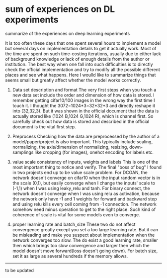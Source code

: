 # sum of experiences on DL experiments
summarize of the experiences on deep learning experiments

It is too often these days that one spent several hours to implement a model but several days on implementation details to get it actually work. Most of the time are spent on such time-costing iterations, usually due to either lack of background knowledge or lack of enough details from the author or institution. The best way when one fall into such difficulties is to directly check the official implementation and try to modify all the possible different places and see what happens. Here I woulld like to summarize things that seems small but greatly affect whether the model works correctly.

1. Data set description and format
  The very first steps when you touch a new data set include the order and dimension of how data is stored. I remember getting cifar10/100 images in the wrong way the first time I touch it. I thought the 3072=1024\*3=32\*32\*3 and directly reshape it into (32,32,3). But it was shown in the official document that the data is actually stored like (1024 B,1024 G,1024 R), which is channel first. So carefully check out how data is stored and described in the official document is the vital first step.
2. Preprocess
  Checking how the data are preprocessed by the author of a model/paper/project is also important. This typically include scaling, normalizing, the axis/dimension of normalizing, resizing, down-samplings like cropping (for images), onehot encoding for labels etc.
  
3. value scale consistency of inputs, weights and labels
  This is one of the most important thing to notice and verify. The final "boss of bug" I found in two projects end up to be value scale problem. For DCGAN, the network doesn't converge on cifar10 when the input random vector is in the scale (0,1), but easily converge when I change the inputs' scale to (-1,1) when I was using leaky_relu and tanh. For binary connect, the network doesn't converge when I was using relu as activation, because the network only have -1 and 1 weights for forward and backward step and using relu kills every cell coming from -1 connection. The network somehow need minus operation to get to the right place. Such kind of coherence of scale is vital for some models even to converge.

4. proper learning rate and batch_size
  These two do not affect convergence greatly except you set a too large learning rate. But it can be misleading and make you suspect about implementation when the network converges too slow. The do exist a good learning rate, smaller then which brings too slow convergence and larger then which the model doesn't move forward(loss doesn't going down). For batch size, set it as large as several hundreds if the memory allows.

-------------------
to be updated


